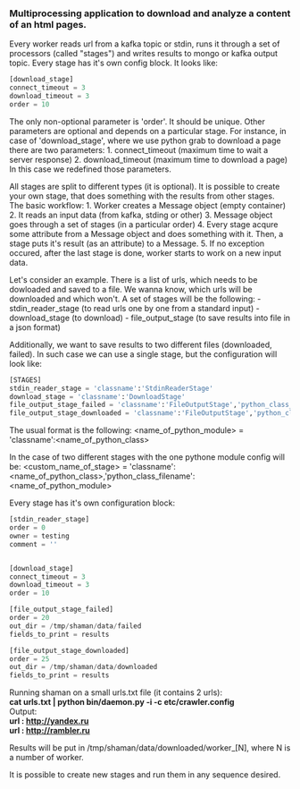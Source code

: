 ### Multiprocessing application to download and analyze a content of an html pages.

Every worker reads url from a kafka topic or stdin, runs it through a set of processors (called "stages") and
writes results to mongo or kafka output topic. Every stage has it's own config block. It looks like:

```python
[download_stage]  
connect_timeout = 3  
download_timeout = 3  
order = 10  
```

The only non-optional parameter is 'order'. It should be unique. Other parameters are optional and depends on a
particular stage. For instance, in case of 'download_stage', where we use python grab to download a page there are
two parameters:
    1. connect_timeout (maximum time to wait a server response)
    2. download_timeout (maximum time to download a page)
In this case we redefined those parameters.

All stages are split to different types (it is optional). It is possible to create your own stage, that does
something with the results from other stages. The basic workflow:
    1. Worker creates a Message object (empty container)
    2. It reads an input data (from kafka, stding or other)
    3. Message object goes through a set of stages (in a particular order)
    4. Every stage acqure some attribute from a Message object and does something with it.
       Then, a stage puts it's result (as an attribute) to a Message.
    5. If no exception occured, after the last stage is done, worker starts to work on a new input data.

Let's consider an example. There is a list of urls, which needs to be dowloaded and saved to a file. We wanna know, which
urls will be downloaded and which won't.
A set of stages will be the following:
    - stdin_reader_stage (to read urls one by one from a standard input)
    - download_stage (to download)
    - file_output_stage (to save results into file in a json format)

Additionally, we want to save results to two different files (downloaded, failed).
In such case we can use a single stage, but the configuration will look like:
```python
[STAGES]
stdin_reader_stage = 'classname':'StdinReaderStage'
download_stage = 'classname':'DownloadStage'
file_output_stage_failed = 'classname':'FileOutputStage','python_class_filename':'file_output_stage'
file_output_stage_downloaded = 'classname':'FileOutputStage','python_class_filename':'file_output_stage'
```

The usual format is the following:
<name_of_python_module> = 'classname':<name_of_python_class>

In the case of two different stages with the one pythone module config will be:
<custom_name_of_stage> = 'classname':<name_of_python_class>,'python_class_filename':<name_of_python_module>

Every stage has it's own configuration block:
```python
[stdin_reader_stage]
order = 0
owner = testing
comment = ''


[download_stage]
connect_timeout = 3
download_timeout = 3
order = 10

[file_output_stage_failed]
order = 20
out_dir = /tmp/shaman/data/failed
fields_to_print = results

[file_output_stage_downloaded]
order = 25
out_dir = /tmp/shaman/data/downloaded
fields_to_print = results
```

Running shaman on a small urls.txt file (it contains 2 urls):<br>
<b>cat urls.txt | python bin/daemon.py -i -c etc/crawler.config</b><br>
Output:<br>
<b>url : http://yandex.ru<br>
url : http://rambler.ru</b>

Results will be put in /tmp/shaman/data/downloaded/worker_[N], where N is a number of worker.

It is possible to create new stages and run them in any sequence desired. 
